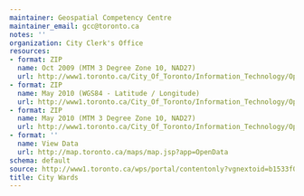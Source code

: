 ```yaml
---
maintainer: Geospatial Competency Centre
maintainer_email: gcc@toronto.ca
notes: ''
organization: City Clerk's Office
resources:
- format: ZIP
  name: Oct 2009 (MTM 3 Degree Zone 10, NAD27)
  url: http://www1.toronto.ca/City_Of_Toronto/Information_Technology/Open_Data/Data_Sets/Assets/Files/city_wards.zip
- format: ZIP
  name: May 2010 (WGS84 - Latitude / Longitude)
  url: http://www1.toronto.ca/City_Of_Toronto/Information_Technology/Open_Data/Data_Sets/Assets/Files/wards_may2010_wgs84.zip
- format: ZIP
  name: May 2010 (MTM 3 Degree Zone 10, NAD27)
  url: http://www1.toronto.ca/City_Of_Toronto/Information_Technology/Open_Data/Data_Sets/Assets/Files/wards_may2010.zip
- format: ''
  name: View Data
  url: http://map.toronto.ca/maps/map.jsp?app=OpenData
schema: default
source: http://www1.toronto.ca/wps/portal/contentonly?vgnextoid=b1533f0aacaaa210VgnVCM1000006cd60f89RCRD&vgnextchannel=1a66e03bb8d1e310VgnVCM10000071d60f89RCRD
title: City Wards
---
```

